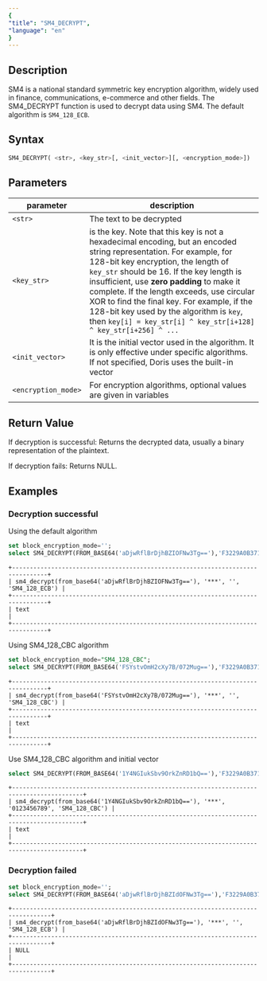```yaml
---
{
"title": "SM4_DECRYPT",
"language": "en"
}
---
```


## Description

SM4 is a national standard symmetric key encryption algorithm, widely used in finance, communications, e-commerce and other fields. The SM4_DECRYPT function is used to decrypt data using SM4. The default algorithm is `SM4_128_ECB`.

## Syntax

```sql
SM4_DECRYPT( <str>, <key_str>[, <init_vector>][, <encryption_mode>])
```


## Parameters

| parameter           | description                                                                                                                                                                                         |
|---------------------|-----------------------------------------------------------------------------------------------------------------------------------------------------------------------------------------------------|
| `<str>`             | The text to be decrypted                                                                                                                                                                            |
| `<key_str>`         | is the key. Note that this key is not a hexadecimal encoding, but an encoded string representation. For example, for 128-bit key encryption, the length of `key_str` should be 16. If the key length is insufficient, use **zero padding** to make it complete. If the length exceeds, use circular XOR to find the final key. For example, if the 128-bit key used by the algorithm is `key`, then `key[i] = key_str[i] ^ key_str[i+128] ^ key_str[i+256] ^ ...` |
| `<init_vector>`     | It is the initial vector used in the algorithm. It is only effective under specific algorithms. If not specified, Doris uses the built-in vector                                                                                                                                                          |
| `<encryption_mode>` | For encryption algorithms, optional values are given in variables                                                                                                                                   |


## Return Value

If decryption is successful: Returns the decrypted data, usually a binary representation of the plaintext.

If decryption fails: Returns NULL.

## Examples

### Decryption successful

Using the default algorithm
```sql
set block_encryption_mode='';
select SM4_DECRYPT(FROM_BASE64('aDjwRflBrDjhBZIOFNw3Tg=='),'F3229A0B371ED2D9441B830D21A390C3');
```

```text
+--------------------------------------------------------------------------------+
| sm4_decrypt(from_base64('aDjwRflBrDjhBZIOFNw3Tg=='), '***', '', 'SM4_128_ECB') |
+--------------------------------------------------------------------------------+
| text                                                                           |
+--------------------------------------------------------------------------------+
```

Using SM4_128_CBC algorithm
```sql
set block_encryption_mode="SM4_128_CBC";
select SM4_DECRYPT(FROM_BASE64('FSYstvOmH2cXy7B/072Mug=='),'F3229A0B371ED2D9441B830D21A390C3');
```

```text
+--------------------------------------------------------------------------------+
| sm4_decrypt(from_base64('FSYstvOmH2cXy7B/072Mug=='), '***', '', 'SM4_128_CBC') |
+--------------------------------------------------------------------------------+
| text                                                                           |
+--------------------------------------------------------------------------------+
```

Use SM4_128_CBC algorithm and initial vector
```sql
select SM4_DECRYPT(FROM_BASE64('1Y4NGIukSbv9OrkZnRD1bQ=='),'F3229A0B371ED2D9441B830D21A390C3', '0123456789');
```

```text
+------------------------------------------------------------------------------------------+
| sm4_decrypt(from_base64('1Y4NGIukSbv9OrkZnRD1bQ=='), '***', '0123456789', 'SM4_128_CBC') |
+------------------------------------------------------------------------------------------+
| text                                                                                     |
+------------------------------------------------------------------------------------------+
```

### Decryption failed
```sql
set block_encryption_mode='';
select SM4_DECRYPT(FROM_BASE64('aDjwRflBrDjhBZIdOFNw3Tg=='),'F3229A0B371ED2D9441B830D21A390C3');
```

```text
+---------------------------------------------------------------------------------+
| sm4_decrypt(from_base64('aDjwRflBrDjhBZIdOFNw3Tg=='), '***', '', 'SM4_128_ECB') |
+---------------------------------------------------------------------------------+
| NULL                                                                            |
+---------------------------------------------------------------------------------+
```